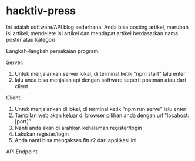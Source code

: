 # hacktiv-press

Ini adalah software/API blog sederhana. Anda bisa posting artikel, merubah isi artikel, mendelete isi artikel
dan mendapat artikel berdasarkan nama poster atau kategori

Langkah-langkah pemakaian program:

Server:
  1. Untuk menjalankan server lokal, di terminal ketik "npm start" lalu enter
  2. lalu anda bisa menjalan api dengan software seperti postman atau dari client
  
Client:
  1. Untuk menjalankan di lokal, di terminal ketik "npm run serve" lalu enter
  2. Tampilan web akan keluar di browser pilihan anda dengan url "locahost:[port]"
  3. Nanti anda akan di arahkan kehalaman register/login
  4. Lakukan register/login
  5. Anda nanti bisa mengakses fitur2 dari applikasi ini
  
API Endpoint

